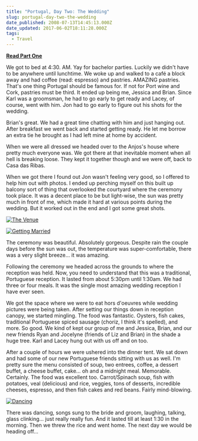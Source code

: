 ```yaml
---
title: "Portugal, Day Two: The Wedding"
slug: portugal-day-two-the-wedding
date_published: 2008-07-13T14:45:13.000Z
date_updated: 2017-06-02T18:11:28.000Z
tags:
  - Travel
---
```


[**Read Part One**](/posts/portugal-day-one/)

We got to bed at 4:30. AM. Yay for bachelor parties. Luckily we didn't have to be anywhere until lunchtime. We woke up and walked to a café a block away and had coffee (read: espresso) and pastries. AMAZING pastries. That's one thing Portugal should be famous for. If not for Port wine and Cork, pastries must be third. It ended up being me, Jessica and Brian. Since Karl was a groomsman, he had to go early to get ready and Lacey, of course, went with him. Jon had to go early to figure out his shots for the wedding.

Brian's great. We had a great time chatting with him and just hanging out. After breakfast we went back and started getting ready. He let me borrow an extra tie he brought as I had left mine at home by accident.

When we were all dressed we headed over to the Anjos's house where pretty much everyone was. We got there at that inevitable moment when all hell is breaking loose. They kept it together though and we were off, back to Casa das Ribas.

When we got there I found out Jon wasn't feeling very good, so I offered to help him out with photos. I ended up perching myself on this built up balcony sort of thing that overlooked the courtyard where the ceremony took place. It was a decent place to be but light-wise, the sun was pretty much in front of me, which made it hard at various points during the wedding. But it worked out in the end and I got some great shots.

[![The Venue](http://farm4.static.flickr.com/3259/2662652736_84e34cd118.jpg)](http://www.flickr.com/photos/asilentthing/2662652736/)

[![Getting Married](http://farm4.static.flickr.com/3290/2661822415_13ed25c32a.jpg)](http://www.flickr.com/photos/asilentthing/2661822415/)

The ceremony was beautiful. Absolutely gorgeous. Despite rain the couple days before the sun was out, the temperature was super-comfortable, there was a very slight breeze... it was amazing.

Following the ceremony we headed across the grounds to where the reception was held. Now, you need to understand that this was a traditional, Portuguese reception. It lasted from about 5:30pm until 1:30am. We had three or four meals. It was the single most amazing wedding reception I have ever seen.

We got the space where we were to eat hors d'oeuvres while wedding pictures were being taken. After setting our things down in reception canopy, we started mingling. The food was fantastic. Oysters, fish cakes, traditional Portuguese spiced sausage (choriz, I think it's spelled), and more. So good. We kind of kept our group of me and Jessica, Brian, and our new friends Ryan and Jocelyne (friends of Liz and Brian) in the shade a huge tree. Karl and Lacey hung out with us off and on too.

After a couple of hours we were ushered into the dinner tent. We sat down and had some of our new Portuguese friends sitting with us as well. I'm pretty sure the menu consisted of soup, two entrees, coffee, a dessert buffet, a cheese buffet, cake... oh and a midnight meal. Memorable. Certainly. The food was excellent too. Carrot/Spinach soup, fish with potatoes, veal (delicious) and rice, veggies, tons of desserts, incredible cheeses, espresso, and then fish cakes and red beans. Fairly mind-blowing.

[![Dancing](http://farm4.static.flickr.com/3022/2662757586_19d318d12f.jpg)](http://www.flickr.com/photos/asilentthing/2662757586/)

There was dancing, songs sung to the bride and groom, laughing, talking, glass clinking... just really really fun. And it lasted till at least 1:30 in the morning. Then we threw the rice and went home. The next day we would be heading off...

